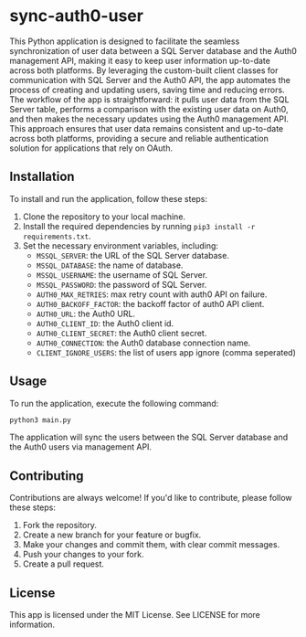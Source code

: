 # sync-auth0-user

 This Python application is designed to facilitate the seamless synchronization of user data between a SQL Server database and the Auth0 management API, making it easy to keep user information up-to-date across both platforms. By leveraging the custom-built client classes for communication with SQL Server and the Auth0 API, the app automates the process of creating and updating users, saving time and reducing errors. The workflow of the app is straightforward: it pulls user data from the SQL Server table, performs a comparison with the existing user data on Auth0, and then makes the necessary updates using the Auth0 management API. This approach ensures that user data remains consistent and up-to-date across both platforms, providing a secure and reliable authentication solution for applications that rely on OAuth.

## Installation

To install and run the application, follow these steps:

1. Clone the repository to your local machine.
2. Install the required dependencies by running `pip3 install -r requirements.txt`.
3. Set the necessary environment variables, including:
   - `MSSQL_SERVER`: the URL of the SQL Server database.
   - `MSSQL_DATABASE`: the name of database.
   - `MSSQL_USERNAME`: the username of SQL Server.
   - `MSSQL_PASSWORD`: the password of SQL Server.
   - `AUTH0_MAX_RETRIES`: max retry count with auth0 API on failure.
   - `AUTH0_BACKOFF_FACTOR`: the backoff factor of auth0 API client.
   - `AUTH0_URL`: the Auth0 URL.
   - `AUTH0_CLIENT_ID`: the Auth0 client id.
   - `AUTH0_CLIENT_SECRET`: the Auth0 client secret.
   - `AUTH0_CONNECTION`: the Auth0 database connection name.
   - `CLIENT_IGNORE_USERS`: the list of users app ignore (comma seperated)

## Usage

To run the application, execute the following command:

```bash
python3 main.py
```

The application will sync the users between the SQL Server database and the Auth0 users via management API.


## Contributing

Contributions are always welcome! If you'd like to contribute, please follow these steps:

1. Fork the repository.
2. Create a new branch for your feature or bugfix.
3. Make your changes and commit them, with clear commit messages.
4. Push your changes to your fork.
5. Create a pull request.

## License

This app is licensed under the MIT License. See LICENSE for more information.

